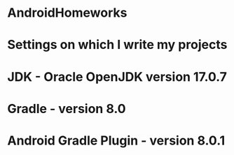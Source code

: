 # AndroidHomeworks
# Settings on which I write my projects
# JDK - Oracle OpenJDK version 17.0.7
# Gradle - version 8.0
# Android Gradle Plugin - version 8.0.1
